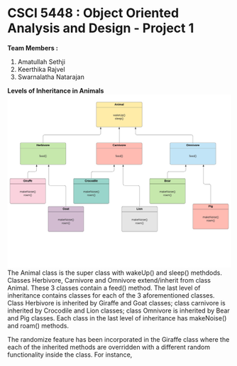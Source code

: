 # CSCI 5448 : Object Oriented Analysis and Design - Project 1
**Team  Members :** 
1. Amatullah Sethji
2. Keerthika Rajvel
3. Swarnalatha Natarajan

**Levels of Inheritance in Animals**
![Test Image 1](Animals.jpeg)
The Animal class is the super class with wakeUp() and sleep() methdods. Classes Herbivore, Carnivore and Omnivore extend/inherit from class Animal. These 3 classes contain a feed() method. The last level of inheritance contains classes for each of the 3 aforementioned classes. Class Herbivore is inherited by Giraffe and Goat classes; class carnivore is inherited by Crocodile and Lion classes; class Omnivore is inherited by Bear and Pig classes. Each class in the last level of inheritance has makeNoise() and roam() methods.

The randomize feature has been incorporated in the Giraffe class where the each of the inherited methods are overridden with a different random functionality inside the class. For instance, <fill>
